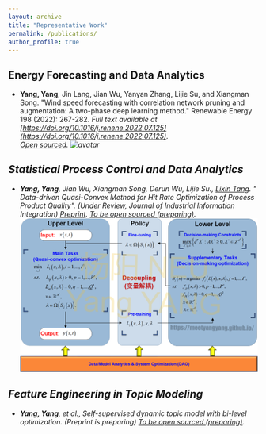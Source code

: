 ```yaml
---
layout: archive
title: "Representative Work"
permalink: /publications/
author_profile: true
---
```


## Energy Forecasting and Data Analytics
* **Yang, Yang**, Jin Lang, Jian Wu, Yanyan Zhang, Lijie Su, and Xiangman Song. "Wind speed forecasting with correlation network pruning and augmentation: A two-phase deep learning method." Renewable Energy 198 (2022): 267-282. <i> Full text available at [https://doi.org/10.1016/j.renene.2022.07.125](https://doi.org/10.1016/j.renene.2022.07.125).  
[Open sourced](https://github.com/meetyangyang/A-Novel-Correlation-optimized-Deep-Learning-Method-for-Wind-Speed-Forecast).
![avatar](/images/cv2.png) 
## Statistical Process Control and Data Analytics
* **Yang, Yang**, Jian Wu, Xiangman Song, Derun Wu, Lijie Su., [Lixin Tang](https://scholar.google.com/citations?hl=en&user=qCz1I68AAAAJ). " Data-driven Quasi-Convex Method for Hit Rate Optimization of Process Product Quality". (Under Review, Journal of Industrial Information Integration) [Preprint](
https://doi.org/10.48550/arXiv.2305.20003).  [To be open sourced (preparing)](https://github.com/meetyangyang/).
![avatar](/images/cv4.png)
## Feature Engineering in Topic Modeling
* **Yang, Yang**, et al., Self-supervised dynamic topic model with bi-level optimization.  (Preprint is preparing)
 [To be open sourced (preparing)](https://github.com/meetyangyang/NMF).

<!-- {% if author.googlescholar %}
  You can also find my articles on <u><a href="{{author.googlescholar}}">my Google Scholar profile</a>.</u>
{% endif %}

{% include base_path %}

{% for post in site.publications reversed %}
  {% include archive-single.html %}
{% endfor %} -->
